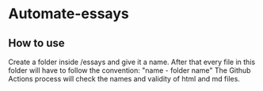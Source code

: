 # Automate-essays

## How to use

Create a folder inside /essays and give it a name.
After that every file in this folder will have to follow the convention:
"name - folder name"
The Github Actions process will check the names and validity of html and md files.
